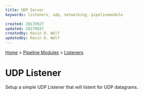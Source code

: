 ```yaml
---
title: UDP Server
keywords: listeners, udp, networking, pipelinemodule

created: 20170927
updated: 20170927
createdby: Kevin D. Wolf
updatedby: Kevin D. Wolf
---
```

[Home](../../Index.md) > [Pipeline Modules](../Index.md) > [Listeners](../Listener.md)

# UDP Listener

Setup a simple UDP Listener that will listent for UDP datagrams.  